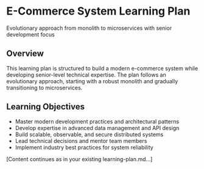 # E-Commerce System Learning Plan
Evolutionary approach from monolith to microservices with senior development focus

## Overview
This learning plan is structured to build a modern e-commerce system while developing senior-level technical expertise. The plan follows an evolutionary approach, starting with a robust monolith and gradually transitioning to microservices.

## Learning Objectives
- Master modern development practices and architectural patterns
- Develop expertise in advanced data management and API design
- Build scalable, observable, and secure distributed systems
- Lead technical decisions and mentor team members
- Implement industry best practices for system reliability

[Content continues as in your existing learning-plan.md...]
